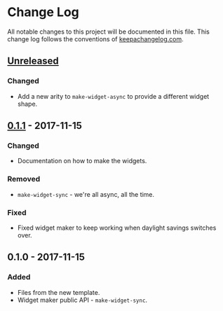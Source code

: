 # Change Log
All notable changes to this project will be documented in this file. This change log follows the conventions of [keepachangelog.com](http://keepachangelog.com/).

## [Unreleased]
### Changed
- Add a new arity to `make-widget-async` to provide a different widget shape.

## [0.1.1] - 2017-11-15
### Changed
- Documentation on how to make the widgets.

### Removed
- `make-widget-sync` - we're all async, all the time.

### Fixed
- Fixed widget maker to keep working when daylight savings switches over.

## 0.1.0 - 2017-11-15
### Added
- Files from the new template.
- Widget maker public API - `make-widget-sync`.

[Unreleased]: https://github.com/your-name/four-clojure/compare/0.1.1...HEAD
[0.1.1]: https://github.com/your-name/four-clojure/compare/0.1.0...0.1.1
